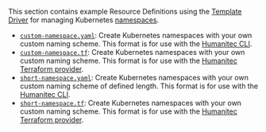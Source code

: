 This section contains example Resource Definitions using the [Template Driver](https://developer.humanitec.com/integration-and-extensions/drivers/generic-drivers/template/) for managing Kubernetes [namespaces](https://kubernetes.io/docs/concepts/overview/working-with-objects/namespaces/).

* [`custom-namespace.yaml`](./custom-namespace.yaml): Create Kubernetes namespaces with your own custom naming scheme. This format is for use with the [Humanitec CLI](https://developer.humanitec.com/platform-orchestrator/cli/).
* [`custom-namespace.tf`](./custom-namespace.tf): Create Kubernetes namespaces with your own custom naming scheme. This format is for use with the [Humanitec Terraform provider](https://registry.terraform.io/providers/humanitec/humanitec).
* [`short-namespace.yaml`](./short-namespace.yaml): Create Kubernetes namespaces with your own custom naming scheme of defined length. This format is for use with the [Humanitec CLI](https://developer.humanitec.com/platform-orchestrator/cli/).
* [`short-namespace.tf`](./custom-namespace.tf): Create Kubernetes namespaces with your own custom naming scheme. This format is for use with the [Humanitec Terraform provider](https://registry.terraform.io/providers/humanitec/humanitec).